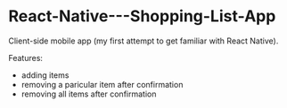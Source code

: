 # React-Native---Shopping-List-App
Client-side mobile app (my first attempt to get familiar with React Native).

Features: 

- adding items
- removing a paricular item after confirmation
- removing all items after confirmation
